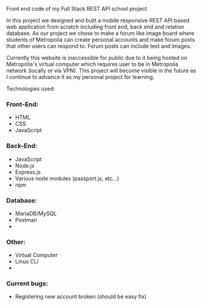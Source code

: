 Front end code of my Full Stack REST API school project

In this project we designed and built a mobile responsive REST API based web application from scratch including front end, back end and relation database. As our project we chose to make a forum like image board where students of Metropolia can create personal accounts and make forum posts that other users can respond to. Forum posts can include text and images.

Currently this website is inaccessible for public due to it being hosted on Metropolia's virtual computer which requires user to be in Metropolia network (locally or via VPN). This project will become visible in the future as I continue to advance it as my personal project for learning.

Technologies used:
  <h3>Front-End:</h3>
<ul>
  <li>HTML</li>
  <li>CSS</li>
  <li>JavaScript</li>
  </ul>
  
  <h3>Back-End:</h3>
<ul>
  <li>JavaScript</li>
  <li>Node.js</li>
  <li>Express.js</li>
  <li>Various node modules (passport.js, etc...)</li>
  <li>npm</li>
  </ul>
  
  <h3>Database:</h3>
<ul>
  <li>MariaDB/MySQL</li>
  <li>Postman</li>
  <li></li>
  </ul>
  
  <h3>Other:</h3>
<ul>
  <li>Virtual Computer</li>
  <li>Linux CLI</li>
  <li></li>
  </ul>

<h3>Current bugs:</h3>
<ul>
  <li>Registering new account broken (should be easy fix)</li>
  </ul>
